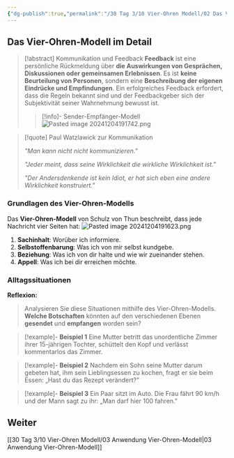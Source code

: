 ```yaml
---
{"dg-publish":true,"permalink":"/30 Tag 3/10 Vier-Ohren Modell/02 Das Vier-Ohren-Modell/"}
---
```


## Das Vier-Ohren-Modell im Detail

> [!abstract] Kommunikation und Feedback
> **Feedback** ist eine persönliche Rückmeldung über **die Auswirkungen von Gesprächen, Diskussionen oder gemeinsamen Erlebnissen**. Es ist **keine Beurteilung von Personen**, sondern eine **Beschreibung der eigenen Eindrücke und Empfindungen**. Ein erfolgreiches Feedback erfordert, dass die Regeln bekannt sind und der Feedbackgeber sich der Subjektivität seiner Wahrnehmung bewusst ist.
>>[!info]- Sender-Empfänger-Modell
>>![Pasted image 20241204191742.png](/img/user/Pasted%20image%2020241204191742.png)

>[!quote] Paul Watzlawick zur Kommunikation
>
> *"Man kann nicht nicht kommunizieren."*
>
> *"Jeder meint, dass seine Wirklichkeit die wirkliche Wirklichkeit ist."*
>
> *"Der Andersdenkende ist kein Idiot, er hat sich eben eine andere Wirklichkeit konstruiert."*


### Grundlagen des Vier-Ohren-Modells

Das **Vier-Ohren-Modell** von Schulz von Thun beschreibt, dass jede Nachricht vier Seiten hat:
![Pasted image 20241204191623.png](/img/user/Pasted%20image%2020241204191623.png)

1. **Sachinhalt**: Worüber ich informiere.
2. **Selbstoffenbarung**: Was ich von mir selbst kundgebe.
3. **Beziehung**: Was ich von dir halte und wie wir zueinander stehen.
4. **Appell**: Was ich bei dir erreichen möchte.

### Alltagssituationen
**Reflexion:**
> Analysieren Sie diese Situationen mithilfe des Vier-Ohren-Modells. **Welche Botschaften** könnten auf den verschiedenen Ebenen **gesendet** und **empfangen** worden sein?

>[!example]- **Beispiel 1** 
>Eine Mutter betritt das unordentliche Zimmer ihrer 15-jährigen Tochter, schüttelt den Kopf und verlässt kommentarlos das Zimmer.

>[!example]- **Beispiel 2** 
>Nachdem ein Sohn seine Mutter darum gebeten hat, ihm sein Lieblingsessen zu kochen, fragt er sie beim Essen: „Hast du das Rezept verändert?"

>[!example]- **Beispiel 3**
>Ein Paar sitzt im Auto. Die Frau fährt 90 km/h und der Mann sagt zu ihr: „Man darf hier 100 fahren."
## Weiter
[[30 Tag 3/10 Vier-Ohren Modell/03 Anwendung Vier-Ohren-Modell\|03 Anwendung Vier-Ohren-Modell]]
